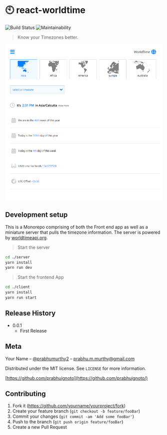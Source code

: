 # :clock10: react-worldtime

![[Build Status][travis-url]][travis-url] ![[Maintainability][cc-url]][cc-image]
> Know your Timezones better.


![app-front](app-front.png)

## Development setup

This is a Monorepo comprising of both the Front end app as well as a miniature server that pulls the timezone information. The server is powered by [worldtimeapi.org](http://worldtimeapi.org/).

> Start the server

```sh
cd ./server
yarn install
yarn run dev
```

> Start the frontend App

```sh
cd ./client
yarn install
yarn run start
```

## Release History

* 0.0.1
  * First Release

## Meta

Your Name – [@prabhumurthy2](https://twitter.com/prabhumurthy2) – prabhu.m.murthy@gmail.com

Distributed under the MIT license. See ``LICENSE`` for more information.

[https://github.com/prabhuignoto](https://github.com/prabhuignoto/)

## Contributing

1. Fork it (<https://github.com/yourname/yourproject/fork>)
2. Create your feature branch (`git checkout -b feature/fooBar`)
3. Commit your changes (`git commit -am 'Add some fooBar'`)
4. Push to the branch (`git push origin feature/fooBar`)
5. Create a new Pull Request

[travis-image]: https://img.shields.io/travis/dbader/node-datadog-metrics/master.svg?style=flat-square
[travis-url]: https://travis-ci.org/prabhuignoto/react-worldtime.svg?branch=master
[cc-image]: https://api.codeclimate.com/v1/badges/9bc39d56f41eb744b307/maintainability
[cc-url]: https://codeclimate.com/github/prabhuignoto/react-worldtime/maintainability